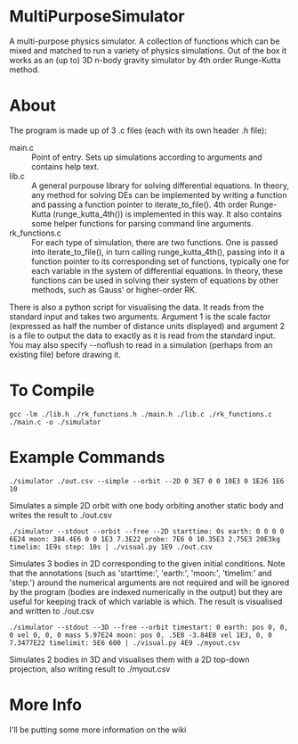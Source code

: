 MultiPurposeSimulator
=====================

A multi-purpose physics simulator. A collection of functions which can be mixed and matched to run a variety of physics simulations. Out of the box it works as an (up to) 3D n-body gravity simulator by 4th order Runge-Kutta method.

About
=====

The program is made up of 3 .c files (each with its own header .h file):

<dl>
  <dt>main.c</dt>
  <dd>Point of entry. Sets up simulations according to arguments and contains help text.</dd>

  <dt>lib.c</dt>
  <dd>A general purpouse library for solving differential equations. In theory, any method for solving DEs can be implemented by writing a function and passing a function pointer to iterate_to_file(). 4th order Runge-Kutta (runge_kutta_4th()) is implemented in this way. It also contains some helper functions for parsing command line arguments.</dd>

  <dt>rk_functions.c</dt>
  <dd>For each type of simulation, there are two functions. One is passed into iterate_to_file(), in turn calling runge_kutta_4th(), passing into it a function pointer to its corresponding set of functions, typically one for each variable in the system of differential equations. In theory, these functions can be used in solving their	system of equations by other methods, such as Gauss' or higher-order RK.</dd>
</dl>

There is also a python script for visualising the data. It reads from the standard input and takes two arguments. Argument 1 is the scale factor (expressed as half the number of distance units displayed) and argument 2 is a file to output the data to exactly as it is read from the standard input. You may also specify --noflush to read in a simulation (perhaps from an existing file) before drawing it.

To Compile
==========
```
gcc -lm ./lib.h ./rk_functions.h ./main.h ./lib.c ./rk_functions.c ./main.c -o ./simulator
```

Example Commands
================

```
./simulator ./out.csv --simple --orbit --2D 0 3E7 0 0 10E3 0 1E26 1E6 10
```
Simulates a simple 2D orbit with one body orbiting another static body and writes the result to ./out.csv

```
./simulator --stdout --orbit --free --2D starttime: 0s earth: 0 0 0 0 6E24 moon: 384.4E6 0 0 1E3 7.3E22 probe: 7E6 0 10.35E3 2.75E3 20E3kg timelim: 1E9s step: 10s | ./visual.py 1E9 ./out.csv
```
Simulates 3 bodies in 2D corresponding to the given initial conditions. Note that the annotations (such as 'starttime:', 'earth:', 'moon:', 'timelim:' and 'step:') around the numerical arguments are not required and will be ignored by the program (bodies are indexed numerically in the output) but they are useful for keeping track of which variable is which. The result is visualised and written to ./out.csv 

```
./simulator --stdout --3D --free --orbit timestart: 0 earth: pos 0, 0, 0 vel 0, 0, 0 mass 5.97E24 moon: pos 0, .5E8 -3.84E8 vel 1E3, 0, 0 7.3477E22 timelimit: 5E6 600 | ./visual.py 4E9 ./myout.csv
```
Simulates 2 bodies in 3D and visualises them with a 2D top-down projection, also writing result to ./myout.csv

More Info
=========
I'll be putting some more information on the wiki

